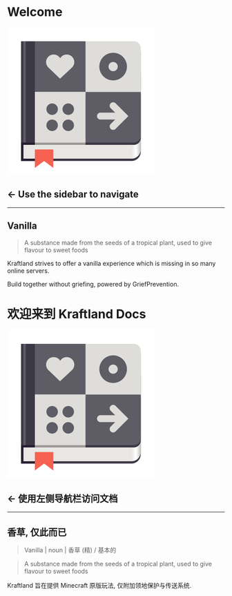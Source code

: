 # Welcome
![Help](img/Minecraft/org.gnome.design.IconLibrary.svg)

## <- Use the sidebar to navigate

---

## Vanilla
> A substance made from the seeds of a tropical plant, used to give flavour to sweet foods

Kraftland strives to offer a vanilla experience which is missing in so many online servers.

Build together without griefing, powered by GriefPrevention.

# 欢迎来到 Kraftland Docs
![Help](img/Minecraft/org.gnome.design.IconLibrary.svg)

## <- 使用左侧导航栏访问文档

---

## 香草, 仅此而已

> Vanilla | noun | 香草 (精) / 基本的

> A substance made from the seeds of a tropical plant, used to give flavour to sweet foods

Kraftland 旨在提供 Minecraft 原版玩法, 仅附加领地保护与传送系统.
